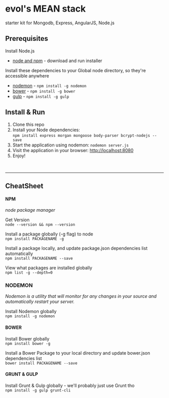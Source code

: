 # evol's MEAN stack
starter kit for Mongodb, Express, AngularJS, Node.js

## Prerequisites
Install Node.js
- [node and npm](http://nodejs.org/) - download and run installer

Install these dependencies to your Global node directory, so they're accessible anywhere
- [nodemon](http://nodemon.io/) - `npm install -g nodemon`
- [bower](http://bower.io) - `npm install -g bower`
- [gulp](http://gulpjs.com/) - `npm install -g gulp`


## Install & Run

1. Clone this repo
2. Install your Node dependencies:<br>
`npm install express morgan mongoose body-parser bcrypt-nodejs --save`
4. Start the application using nodemon: `nodemon server.js`
5. Visit the application in your browser: [http://localhost:8080](http://localhost:8080)
6. Enjoy!
<br>

---

## CheatSheet

#### NPM
<i>node package manager</i>

Get Version<br>
`node --version && npm --version`

Install a package globally (-g flag) to node<br>
`npm install PACKAGENAME -g`

Install a package locally, and update package.json dependencies list automatically<br>
`npm install PACKAGENAME --save`

View what packages are installed globally<br>
`npm list -g --depth=0`


### NODEMON
<i>Nodemon is a utility that will monitor for any changes in your source and automatically restart your server.</i>

Install Nodemon globally<br>
`npm install -g nodemon`


#### BOWER

Install Bower globally<br>
`npm install bower -g`

Install a Bower Package to your local directory and update bower.json dependencies  list <br>
`bower install PACKAGENAME --save`




#### GRUNT & GULP

Install Grunt & Gulp globally - we'll probably just use Grunt tho<br>
`npm install -g gulp grunt-cli`
